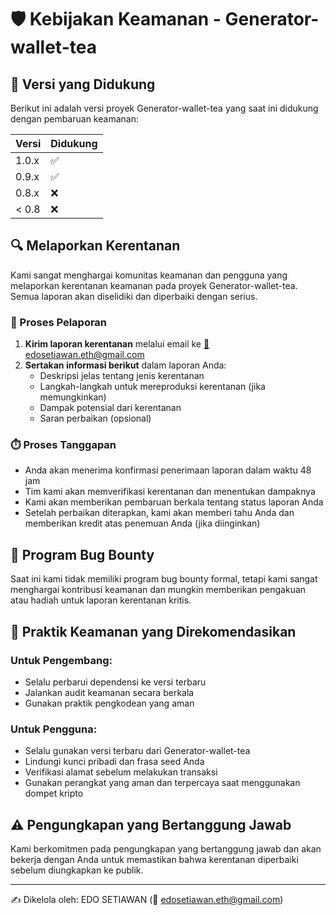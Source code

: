 # 🛡️ Kebijakan Keamanan - Generator-wallet-tea

## 🔐 Versi yang Didukung

Berikut ini adalah versi proyek Generator-wallet-tea yang saat ini didukung dengan pembaruan keamanan:

| Versi | Didukung          |
| ------- | ------------------ |
| 1.0.x   | :white_check_mark: |
| 0.9.x   | :white_check_mark: |
| 0.8.x   | :x:                |
| < 0.8   | :x:                |

## 🔍 Melaporkan Kerentanan

Kami sangat menghargai komunitas keamanan dan pengguna yang melaporkan kerentanan keamanan pada proyek Generator-wallet-tea. Semua laporan akan diselidiki dan diperbaiki dengan serius.

### 📝 Proses Pelaporan

1. **Kirim laporan kerentanan** melalui email ke [📧 edosetiawan.eth@gmail.com](mailto:edosetiawan.eth@gmail.com)
2. **Sertakan informasi berikut** dalam laporan Anda:
   - Deskripsi jelas tentang jenis kerentanan
   - Langkah-langkah untuk mereproduksi kerentanan (jika memungkinkan)
   - Dampak potensial dari kerentanan
   - Saran perbaikan (opsional)

### ⏱️ Proses Tanggapan

- Anda akan menerima konfirmasi penerimaan laporan dalam waktu 48 jam
- Tim kami akan memverifikasi kerentanan dan menentukan dampaknya
- Kami akan memberikan pembaruan berkala tentang status laporan Anda
- Setelah perbaikan diterapkan, kami akan memberi tahu Anda dan memberikan kredit atas penemuan Anda (jika diinginkan)

## 🤝 Program Bug Bounty

Saat ini kami tidak memiliki program bug bounty formal, tetapi kami sangat menghargai kontribusi keamanan dan mungkin memberikan pengakuan atau hadiah untuk laporan kerentanan kritis.

## 📜 Praktik Keamanan yang Direkomendasikan

### Untuk Pengembang:
- Selalu perbarui dependensi ke versi terbaru
- Jalankan audit keamanan secara berkala
- Gunakan praktik pengkodean yang aman

### Untuk Pengguna:
- Selalu gunakan versi terbaru dari Generator-wallet-tea
- Lindungi kunci pribadi dan frasa seed Anda
- Verifikasi alamat sebelum melakukan transaksi
- Gunakan perangkat yang aman dan terpercaya saat menggunakan dompet kripto

## ⚠️ Pengungkapan yang Bertanggung Jawab

Kami berkomitmen pada pengungkapan yang bertanggung jawab dan akan bekerja dengan Anda untuk memastikan bahwa kerentanan diperbaiki sebelum diungkapkan ke publik.

---

✍️ Dikelola oleh: EDO SETIAWAN (📧 edosetiawan.eth@gmail.com)
